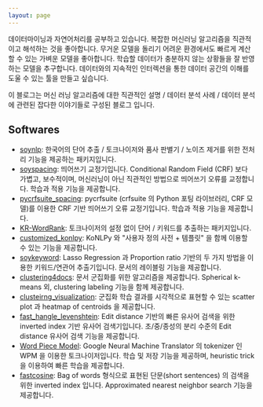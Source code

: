 ```yaml
---
layout: page
---
```


데이터마이닝과 자연어처리를 공부하고 있습니다. 복잡한 머신러닝 알고리즘을 직관적이고 해석하는 것을 좋아합니다. 무거운 모델을 돌리기 어려운 환경에서도 빠르게 계산할 수 있는 가벼운 모델을 좋아합니다. 학습할 데이터가 충분하지 않는 상황들을 잘 반영하는 모델을 추구합니다. 데이터와의 지속적인 인터렉션을 통한 데이터 공간의 이해를 도울 수 있는 툴을 만들고 싶습니다.

이 블로그는 머신 러닝 알고리즘에 대한 직관적인 설명 / 데이터 분석 사례 / 데이터 분석에 관련된 잡다한 이야기들로 구성된 블로그 입니다. 

## Softwares

- [soynlp][soynlp]: 한국어의 단어 추출 / 토크나이저와 품사 판별기 / 노이즈 제거를 위한 전처리 기능을 제공하는 패키지입니다. 
- [soyspacing][soyspacing]: 띄어쓰기 교정기입니다. Conditional Random Field (CRF) 보다 가볍고, 보수적이며, 머신러닝이 아닌 직관적인 방법으로 띄어쓰기 오류를 교정합니다. 학습과 적용 기능을 제공합니다. 
- [pycrfsuite_spacing][pycrfsuite_spacing]: pycrfsuite (crfsuite 의 Python 포팅 라이브러리, CRF 모델)를 이용한 CRF 기반 띄어쓰기 오류 교정기입니다. 학습과 적용 기능을 제공합니다. 
- [KR-WordRank][kr-wordrank]: 토크나이저의 설정 없이 단어 / 키워드를 추출하는 패키지입니다. 
- [customized_konlpy][ckonlpy]: KoNLPy 와 "사용자 정의 사전 + 템플릿" 을 함께 이용할 수 있는 기능을 제공합니다.
- [soykeyword][soykeyword]: Lasso Regression 과 Proportion ratio 기반의 두 가지 방법을 이용한 키워드/연관어 추출기입니다. 문서의 레이블링 기능을 제공합니다.
- [clustering4docs][clustering4docs]: 문서 군집화를 위한 알고리즘을 제공합니다. Spherical k-means 외, clustering labeling 기능을 함께 제공합니다.
- [clusteirng_visualization][clustering_visualization]: 군집화 학습 결과를 시각적으로 표현할 수 있는 scatter plot 과 heatmap of centroids 을 제공합니다. 
- [fast_hangle_levenshtein][fast_editdistance]: Edit distance 기반의 빠른 유사어 검색을 위한 inverted index 기반 유사어 검색기입니다. 초/중/종성의 분리 수준의 Edit distance 유사어 검색 기능을 제공합니다.
- [Word Piece Model][wpm]: Google Neural Machine Translator 의 tokenizer 인 WPM 을 이용한 토크나이저입니다. 학습 및 저장 기능을 제공하며, heuristic trick 을 이용하여 빠른 학습을 제공합니다.
- [fastcosine][fastcosine]: Bag of words 형식으로 표현된 단문(short sentences) 의 검색을 위한 inverted index 입니다. Approximated nearest neighbor search 기능을 제공합니다.   

[soynlp]: https://github.com/lovit/soynlp
[soyspacing]: https://github.com/lovit/soyspacing
[pycrfsuite_spacing]: https://github.com/lovit/pycrfsuite_spacing
[kr-wordrank]: https://github.com/lovit/kr-wordrank
[ckonlpy]: https://github.com/lovit/customized_konlpy
[soykeyword]: https://github.com/lovit/soykeyword
[clustering4docs]: https://github.com/lovit/clustering4docs
[clustering_visualization]: https://github.com/lovit/clustering_visualization
[wpm]: https://github.com/lovit/WordPieceModel
[fast_editdistance]: https://github.com/lovit/inverted_index_for_hangle_editdistance/
[fastcosine]: https://github.com/lovit/fastcosine/

